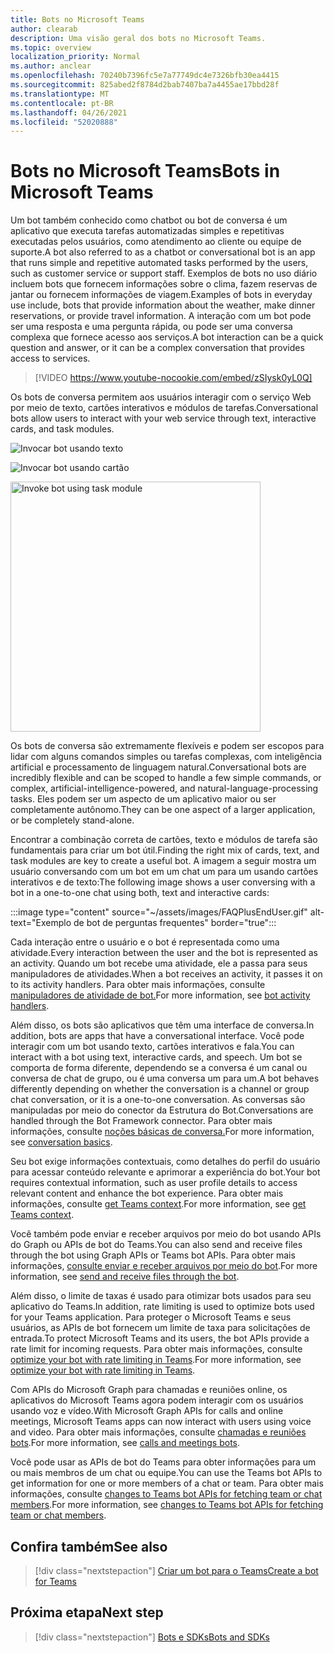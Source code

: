 ```yaml
---
title: Bots no Microsoft Teams
author: clearab
description: Uma visão geral dos bots no Microsoft Teams.
ms.topic: overview
localization_priority: Normal
ms.author: anclear
ms.openlocfilehash: 70240b7396fc5e7a77749dc4e7326bfb30ea4415
ms.sourcegitcommit: 825abed2f8784d2bab7407ba7a4455ae17bbd28f
ms.translationtype: MT
ms.contentlocale: pt-BR
ms.lasthandoff: 04/26/2021
ms.locfileid: "52020888"
---
```

# <a name="bots-in-microsoft-teams"></a><span data-ttu-id="356db-103">Bots no Microsoft Teams</span><span class="sxs-lookup"><span data-stu-id="356db-103">Bots in Microsoft Teams</span></span>

<span data-ttu-id="356db-104">Um bot também conhecido como chatbot ou bot de conversa é um aplicativo que executa tarefas automatizadas simples e repetitivas executadas pelos usuários, como atendimento ao cliente ou equipe de suporte.</span><span class="sxs-lookup"><span data-stu-id="356db-104">A bot also referred to as a chatbot or conversational bot is an app that runs simple and repetitive automated tasks performed by the users, such as customer service or support staff.</span></span> <span data-ttu-id="356db-105">Exemplos de bots no uso diário incluem bots que fornecem informações sobre o clima, fazem reservas de jantar ou fornecem informações de viagem.</span><span class="sxs-lookup"><span data-stu-id="356db-105">Examples of bots in everyday use include, bots that provide information about the weather, make dinner reservations, or provide travel information.</span></span> <span data-ttu-id="356db-106">A interação com um bot pode ser uma resposta e uma pergunta rápida, ou pode ser uma conversa complexa que fornece acesso aos serviços.</span><span class="sxs-lookup"><span data-stu-id="356db-106">A bot interaction can be a quick question and answer, or it can be a complex conversation that provides access to services.</span></span>

> [!VIDEO https://www.youtube-nocookie.com/embed/zSIysk0yL0Q]

<span data-ttu-id="356db-107">Os bots de conversa permitem aos usuários interagir com o serviço Web por meio de texto, cartões interativos e módulos de tarefas.</span><span class="sxs-lookup"><span data-stu-id="356db-107">Conversational bots allow users to interact with your web service through text, interactive cards, and task modules.</span></span>

![Invocar bot usando texto](~/assets/images/invokebotwithtext.png)

![Invocar bot usando cartão](~/assets/images/invokebotwithcard.png)

<img src="~/assets/images/task-module-example.png" alt="Invoke bot using task module" width="400"/>

<span data-ttu-id="356db-110">Os bots de conversa são extremamente flexíveis e podem ser escopos para lidar com alguns comandos simples ou tarefas complexas, com inteligência artificial e processamento de linguagem natural.</span><span class="sxs-lookup"><span data-stu-id="356db-110">Conversational bots are incredibly flexible and can be scoped to handle a few simple commands, or complex, artificial-intelligence-powered, and natural-language-processing tasks.</span></span> <span data-ttu-id="356db-111">Eles podem ser um aspecto de um aplicativo maior ou ser completamente autônomo.</span><span class="sxs-lookup"><span data-stu-id="356db-111">They can be one aspect of a larger application, or be completely stand-alone.</span></span>

<span data-ttu-id="356db-112">Encontrar a combinação correta de cartões, texto e módulos de tarefa são fundamentais para criar um bot útil.</span><span class="sxs-lookup"><span data-stu-id="356db-112">Finding the right mix of cards, text, and task modules are key to create a useful bot.</span></span> <span data-ttu-id="356db-113">A imagem a seguir mostra um usuário conversando com um bot em um chat um para um usando cartões interativos e de texto:</span><span class="sxs-lookup"><span data-stu-id="356db-113">The following image shows a user conversing with a bot in a one-to-one chat using both, text and interactive cards:</span></span>

:::image type="content" source="~/assets/images/FAQPlusEndUser.gif" alt-text="Exemplo de bot de perguntas frequentes" border="true":::

<span data-ttu-id="356db-115">Cada interação entre o usuário e o bot é representada como uma atividade.</span><span class="sxs-lookup"><span data-stu-id="356db-115">Every interaction between the user and the bot is represented as an activity.</span></span> <span data-ttu-id="356db-116">Quando um bot recebe uma atividade, ele a passa para seus manipuladores de atividades.</span><span class="sxs-lookup"><span data-stu-id="356db-116">When a bot receives an activity, it passes it on to its activity handlers.</span></span> <span data-ttu-id="356db-117">Para obter mais informações, consulte [manipuladores de atividade de bot.](~/bots/bot-basics.md)</span><span class="sxs-lookup"><span data-stu-id="356db-117">For more information, see [bot activity handlers](~/bots/bot-basics.md).</span></span> 

<span data-ttu-id="356db-118">Além disso, os bots são aplicativos que têm uma interface de conversa.</span><span class="sxs-lookup"><span data-stu-id="356db-118">In addition, bots are apps that have a conversational interface.</span></span> <span data-ttu-id="356db-119">Você pode interagir com um bot usando texto, cartões interativos e fala.</span><span class="sxs-lookup"><span data-stu-id="356db-119">You can interact with a bot using text, interactive cards, and speech.</span></span> <span data-ttu-id="356db-120">Um bot se comporta de forma diferente, dependendo se a conversa é um canal ou conversa de chat de grupo, ou é uma conversa um para um.</span><span class="sxs-lookup"><span data-stu-id="356db-120">A bot behaves differently depending on whether the conversation is a channel or group chat conversation, or it is a one-to-one conversation.</span></span> <span data-ttu-id="356db-121">As conversas são manipuladas por meio do conector da Estrutura do Bot.</span><span class="sxs-lookup"><span data-stu-id="356db-121">Conversations are handled through the Bot Framework connector.</span></span> <span data-ttu-id="356db-122">Para obter mais informações, consulte [noções básicas de conversa.](~/bots/how-to/conversations/conversation-basics.md)</span><span class="sxs-lookup"><span data-stu-id="356db-122">For more information, see [conversation basics](~/bots/how-to/conversations/conversation-basics.md).</span></span>

<span data-ttu-id="356db-123">Seu bot exige informações contextuais, como detalhes do perfil do usuário para acessar conteúdo relevante e aprimorar a experiência do bot.</span><span class="sxs-lookup"><span data-stu-id="356db-123">Your bot requires contextual information, such as user profile details to access relevant content and enhance the bot experience.</span></span> <span data-ttu-id="356db-124">Para obter mais informações, consulte [get Teams context](~/bots/how-to/get-teams-context.md).</span><span class="sxs-lookup"><span data-stu-id="356db-124">For more information, see [get Teams context](~/bots/how-to/get-teams-context.md).</span></span> 

<span data-ttu-id="356db-125">Você também pode enviar e receber arquivos por meio do bot usando APIs do Graph ou APIs de bot do Teams.</span><span class="sxs-lookup"><span data-stu-id="356db-125">You can also send and receive files through the bot using Graph APIs or Teams bot APIs.</span></span> <span data-ttu-id="356db-126">Para obter mais informações, [consulte enviar e receber arquivos por meio do bot](~/bots/how-to/bots-filesv4.md).</span><span class="sxs-lookup"><span data-stu-id="356db-126">For more information, see [send and receive files through the bot](~/bots/how-to/bots-filesv4.md).</span></span>

<span data-ttu-id="356db-127">Além disso, o limite de taxas é usado para otimizar bots usados para seu aplicativo do Teams.</span><span class="sxs-lookup"><span data-stu-id="356db-127">In addition, rate limiting is used to optimize bots used for your Teams application.</span></span> <span data-ttu-id="356db-128">Para proteger o Microsoft Teams e seus usuários, as APIs de bot fornecem um limite de taxa para solicitações de entrada.</span><span class="sxs-lookup"><span data-stu-id="356db-128">To protect Microsoft Teams and its users, the bot APIs provide a rate limit for incoming requests.</span></span> <span data-ttu-id="356db-129">Para obter mais informações, consulte [optimize your bot with rate limiting in Teams](~/bots/how-to/rate-limit.md).</span><span class="sxs-lookup"><span data-stu-id="356db-129">For more information, see [optimize your bot with rate limiting in Teams](~/bots/how-to/rate-limit.md).</span></span>

<span data-ttu-id="356db-130">Com APIs do Microsoft Graph para chamadas e reuniões online, os aplicativos do Microsoft Teams agora podem interagir com os usuários usando voz e vídeo.</span><span class="sxs-lookup"><span data-stu-id="356db-130">With Microsoft Graph APIs for calls and online meetings, Microsoft Teams apps can now interact with users using voice and video.</span></span> <span data-ttu-id="356db-131">Para obter mais informações, consulte [chamadas e reuniões bots](~/bots/calls-and-meetings/calls-meetings-bots-overview.md).</span><span class="sxs-lookup"><span data-stu-id="356db-131">For more information, see [calls and meetings bots](~/bots/calls-and-meetings/calls-meetings-bots-overview.md).</span></span> 

<span data-ttu-id="356db-132">Você pode usar as APIs de bot do Teams para obter informações para um ou mais membros de um chat ou equipe.</span><span class="sxs-lookup"><span data-stu-id="356db-132">You can use the Teams bot APIs to get information for one or more members of a chat or team.</span></span> <span data-ttu-id="356db-133">Para obter mais informações, consulte [changes to Teams bot APIs for fetching team or chat members](~/resources/team-chat-member-api-changes.md).</span><span class="sxs-lookup"><span data-stu-id="356db-133">For more information, see [changes to Teams bot APIs for fetching team or chat members](~/resources/team-chat-member-api-changes.md).</span></span>

## <a name="see-also"></a><span data-ttu-id="356db-134">Confira também</span><span class="sxs-lookup"><span data-stu-id="356db-134">See also</span></span>

> [!div class="nextstepaction"]
> [<span data-ttu-id="356db-135">Criar um bot para o Teams</span><span class="sxs-lookup"><span data-stu-id="356db-135">Create a bot for Teams</span></span>](~/bots/how-to/create-a-bot-for-teams.md)

## <a name="next-step"></a><span data-ttu-id="356db-136">Próxima etapa</span><span class="sxs-lookup"><span data-stu-id="356db-136">Next step</span></span>

> [!div class="nextstepaction"]
> [<span data-ttu-id="356db-137">Bots e SDKs</span><span class="sxs-lookup"><span data-stu-id="356db-137">Bots and SDKs</span></span>](~/bots/bot-features.md)
